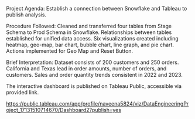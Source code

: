 Project Agenda: Establish a connection between Snowflake and Tableau to publish analysis.

Procedure Followed: Cleaned and transferred four tables from Stage Schema to Prod Schema in Snowflake. Relationships between tables established for unified data access. Six visualizations created including heatmap, geo-map, bar chart, bubble chart, line graph, and pie chart. Actions implemented for Geo Map and Reset Button.

Brief Interpretation: Dataset consists of 200 customers and 250 orders. California and Texas lead in order amounts, number of orders, and customers. Sales and order quantity trends consistent in 2022 and 2023.

The interactive dashboard is published on Tableau Public, accessible via provided link.

https://public.tableau.com/app/profile/naveena5824/viz/DataEngineeringProject_17131510714670/Dashboard2?publish=yes
